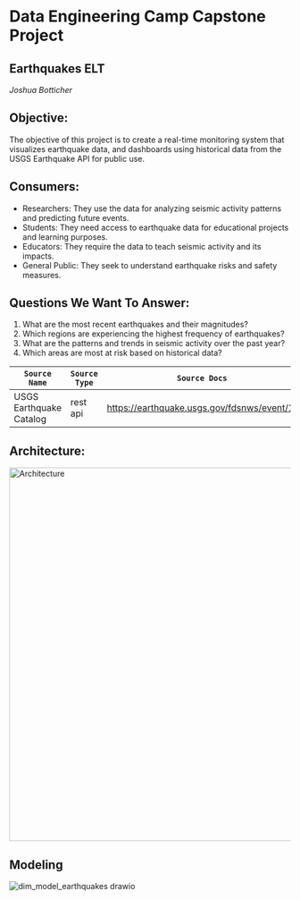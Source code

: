 # Data Engineering Camp Capstone Project

## **Earthquakes ELT**
_Joshua Botticher_

## Objective:
The objective of this project is to create a real-time monitoring system that visualizes earthquake data, and dashboards using historical data from the USGS Earthquake API for public use.

## Consumers:
- Researchers: They use the data for analyzing seismic activity patterns and predicting future events.
- Students: They need access to earthquake data for educational projects and learning purposes.
- Educators: They require the data to teach seismic activity and its impacts.
- General Public: They seek to understand earthquake risks and safety measures.

## Questions We Want To Answer:
1) What are the most recent earthquakes and their magnitudes?
2) Which regions are experiencing the highest frequency of earthquakes?
3) What are the patterns and trends in seismic activity over the past year?
4) Which areas are most at risk based on historical data?


| `Source Name`  | `Source Type` | `Source Docs`                               | `Endpoint` |
| -------------  | ------------- | ------------                                | -----------|
|  USGS Earthquake Catalog    | rest api      | https://earthquake.usgs.gov/fdsnws/event/1/ | https://earthquake.usgs.gov/fdsnws/event/1/query|


## Architecture:
<img width="668" alt="Architecture" src="https://github.com/user-attachments/assets/1055687a-fff1-47a5-b144-bdfdd57ea103">



## Modeling
![dim_model_earthquakes drawio](https://github.com/user-attachments/assets/773c7714-f0e6-408d-b522-f668ba466f00)

